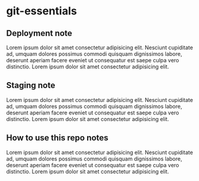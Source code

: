# git-essentials 

<h2>Deployment note</h2>
Lorem ipsum dolor sit amet consectetur adipisicing elit. Nesciunt cupiditate ad, umquam dolores possimus commodi quisquam dignissimos labore, deserunt aperiam facere eveniet ut consequatur est saepe culpa vero distinctio. Lorem ipsum dolor sit amet consectetur adipisicing elit.

<h2>Staging note</h2>
Lorem ipsum dolor sit amet consectetur adipisicing elit. Nesciunt cupiditate ad, umquam dolores possimus commodi quisquam dignissimos labore, deserunt aperiam facere eveniet ut consequatur est saepe culpa vero distinctio. Lorem ipsum dolor sit amet consectetur adipisicing elit.

<h2>How to use this repo notes</h2>
Lorem ipsum dolor sit amet consectetur adipisicing elit. Nesciunt cupiditate ad, umquam dolores possimus commodi quisquam dignissimos labore, deserunt aperiam facere eveniet ut consequatur est saepe culpa vero distinctio. Lorem ipsum dolor sit amet consectetur adipisicing elit.
